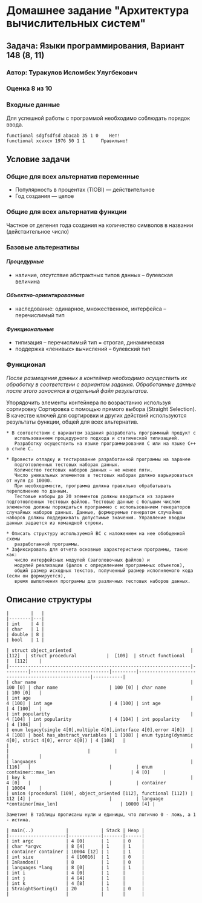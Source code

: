 # Домашнее задание "Архитектура вычислительных систем"
## Задача: Языки программирования, Вариант 148 (8, 11)
### Автор: Туракулов Исломбек Улугбекович
### Оценка 8 из 10
### Входные данные
Для успешной работы с программой необходимо соблюдать порядок ввода.
```
functional sdgfsdfsd abacab 35 1 0    Нет!
functional xcvxcv 1976 50 1 1      Правильно!
```

## Условие задачи
### Общие для всех альтернатив переменные
* Популярность в процентах (TIOBI) — действительное
* Год создания — целое
### Общие для всех альтернатив функции
Частное от деления года создания на количество символов в названии (действительное число)
### Базовые альтернативы
#### _Процедурные_

* наличие, отсутствие абстрактных типов данных – булевская величина

#### _Объектно-ориентированные_

* наследование: одинарное, множественное, интерфейса – перечислимый тип

#### _Функциональные_
* типизация – перечислимый тип = строгая, динамическая
* поддержка «ленивых» вычислений – булевский тип

### Функционал
_После размещения данных в контейнер необходимо осуществить их обработку
в соответствии с вариантом задания.
Обработанные данные после этого заносятся в отдельный файл результатов._

Упорядочить элементы контейнера по возрастанию используя сортировку
Сортировка с помощью прямого выбора (Straight Selection).
В качестве ключей для сортировки и других действий используются
результаты функции, общей для всех альтернатив.

``` 
* В соответствии с вариантом задания разработать программный продукт с
   использованием процедурного подхода и статической типизацией.
   Разработку осуществить на языке программирования C или на языке C++ в стиле C.

* Провести отладку и тестирование разработанной программы на заранее
   подготовленных тестовых наборах данных.
   Количество тестовых наборов данных – не менее пяти.
   Число уникальных элементов в тестовых наборах должно варьироваться от нуля до 10000.
   При необходимости, программа должна правильно обрабатывать переполнение по данным.
   Тестовые наборы до 20 элементов должны вводиться из заранее подготовленных тестовых файлов. Тестовые данные с большим числом элементов должны порождаться программно с использованием генераторов случайных наборов данных. Данные, формируемые генератом случайных наборов должны поддерживать допустимые значения. Управление вводом данных задается из командной строки.

* Описать структуру используемой ВС с наложением на нее обобщенной схемы
   разработанной программы.
* Зафиксировать для отчета основные характеристики программы, такие как:
   число интерфейсных модулей (заголовочных файлов) и
   модулей реализации (фалов с определением программных объектов),
   общий размер исходных текстов, полученный размер исполняемого кода (если он формируется),
   время выполнения программы для различных тестовых наборов данных.
   ```

## Описание структуры
```
|        |   |
|--------|---|
| int    | 4 |
| char   | 1 |
| double | 8 |
| bool   | 1 |

| struct object_oriented                                            |  [112]  | struct procedural           |  [109]  | struct functional                                  |  [112]    |
|-------------------------------------------------------------------|---------|-----------------------------|---------|----------------------------------------------------|-----------|
| char name                                                         | 100 [0] | char name                   | 100 [0] | char name                                          | 100 [0]   |
| int age                                                           | 4 [100] | int age                     | 4 [100] | int age                                            | 4 [100]   |
| int popularity                                                    | 4 [104] | int popularity              | 4 [104] | int popularity                                     | 4 [104]   |
| enum legacy(single 4[0],multiple 4[0],interface 4[0],error 4[0])  | 4 [108] | bool has_abstract_variables | 1 [108] | enum typing(dynamic 4[0], strict 4[0], error 4[0]) | 4 [108]   |
|                                                                   |         |                             |         |                                                    |           |
| languages                                                         | [116]   |                             |         | enum container::max_len                            | 4 [0]     |
| key k                                                             | 4 [0]   |                             |         | container                                          | 10004     |
| union (procedural [109], object_oriented [112], functional [112]) | 112 [4] |                             |         | language *container[max_len]                       | 10000 [4] |

Заметим! В таблицы прописаны нули и единицы, что логично 0 - ложь, а 1 - истина. 

| main(..)            |            | Stack | Heap |
|---------------------|------------|-------|------|
| int argc            | 4 [0]      | 1     | 0    |
| char *argvc         | 8 [4]      | 1     | 1    |
| container container | 10004 [12] | 1     | 1    |
| int size            | 4 [10016]  | 1     | 0    |
| InRandom()          | 8          | 1     | 0    |
| languages *lang     | 8 [0]      | 1     | 1    |
| int i               | 4 [0]      | 1     |      |
| int j               | 4 [4]      | 1     |      |
| int k               | 4 [8]      | 1     |      |
| StraightSorting()   | 20         | 1     | 0    |
|                     |            |       |      |
```
